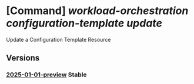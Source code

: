 # [Command] _workload-orchestration configuration-template update_

Update a Configuration Template Resource

## Versions

### [2025-01-01-preview](/Resources/mgmt-plane/L3N1YnNjcmlwdGlvbnMve30vcmVzb3VyY2Vncm91cHMve30vcHJvdmlkZXJzL21pY3Jvc29mdC5lZGdlL2NvbmZpZ3VyYXRpb250ZW1wbGF0ZXMve30=/2025-01-01-preview.xml) **Stable**

<!-- mgmt-plane /subscriptions/{}/resourcegroups/{}/providers/microsoft.edge/configurationtemplates/{} 2025-01-01-preview -->
